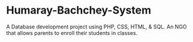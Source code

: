 # Humaray-Bachchey-System
A Database development project using PHP, CSS, HTML, &amp; SQL. An NGO that allows parents to enroll their students in classes. 
